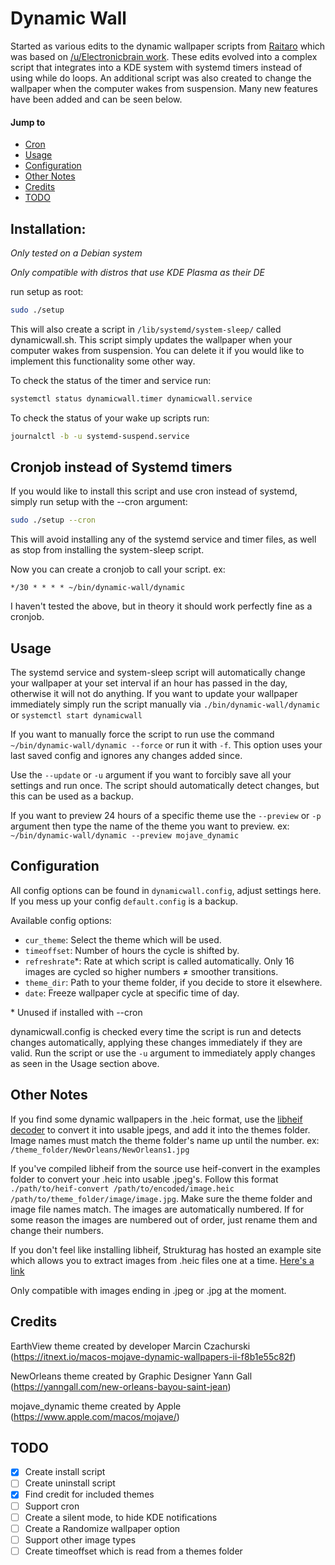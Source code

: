 # Dynamic Wall

Started as various edits to the dynamic wallpaper scripts from [Raitaro](https://gitlab.com/RaitaroH/dynamic-wall) which was based on [/u/Electronicbrain work](https://www.reddit.com/r/unixporn/comments/a7mga5/plasma_a_clone_of_macos_mojaves_dynamic_wallpaper/). These edits evolved into a complex script that integrates into a KDE system with systemd timers instead of using while do loops. An additional script was also created to change the wallpaper when the computer wakes from suspension. Many new features have been added and can be seen below.

#### Jump to

-   [Cron](#cronjob-instead-of-systemd-timers)
-   [Usage](#usage)
-   [Configuration](#configuration)
-   [Other Notes](#other-notes)
-   [Credits](#credits)
-   [TODO](#todo)

## Installation:  
*Only tested on a Debian system*

*Only compatible with distros that use KDE Plasma as their DE*

run setup as root:
```sh
sudo ./setup
```

This will also create a script in `/lib/systemd/system-sleep/` called dynamicwall.sh. This script simply updates the wallpaper when your computer wakes from suspension. You can delete it if you would like to implement this functionality some other way.

To check the status of the timer and service run:
```sh
systemctl status dynamicwall.timer dynamicwall.service
```

To check the status of your wake up scripts run:
```sh
journalctl -b -u systemd-suspend.service
```

## Cronjob instead of Systemd timers

If you would like to install this script and use cron instead of systemd, simply run setup with the --cron argument:
```sh
sudo ./setup --cron
```

This will avoid installing any of the systemd service and timer files, as well as stop from installing the system-sleep script.

Now you can create a cronjob to call your script. ex:

`*/30 * * * * ~/bin/dynamic-wall/dynamic`

I haven't tested the above, but in theory it should work perfectly fine as a cronjob.

## Usage
The systemd service and system-sleep script will automatically change your wallpaper at your set interval if an hour has passed in the day, otherwise it will not do anything. If you want to update your wallpaper immediately simply run the script manually via `./bin/dynamic-wall/dynamic` or `systemctl start dynamicwall`

If you want to manually force the script to run use the command `~/bin/dynamic-wall/dynamic --force` or run it with `-f`. This option uses your last saved config and ignores any changes added since.

Use the `--update` or `-u` argument if you want to forcibly save all your settings and run once. The script should automatically detect changes, but this can be used as a backup.

If you want to preview 24 hours of a specific theme use the `--preview` or `-p` argument then type the name of the theme you want to preview. ex: `~/bin/dynamic-wall/dynamic --preview mojave_dynamic`

## Configuration
All config options can be found in `dynamicwall.config`, adjust settings here. If you mess up your config `default.config` is a backup.

Available config options:
*   `cur_theme`: Select the theme which will be used.
*   `timeoffset`: Number of hours the cycle is shifted by.
*   `refreshrate`\*: Rate at which script is called automatically. Only 16 images are cycled so higher numbers ≠ smoother transitions.
*   `theme_dir`: Path to your theme folder, if you decide to store it elsewhere.
*   `date`: Freeze wallpaper cycle at specific time of day.

\* Unused if installed with --cron

dynamicwall.config is checked every time the script is run and detects changes automatically, applying these changes immediately if they are valid. Run the script or use the `-u` argument to immediately apply changes as seen in the Usage section above.

## Other Notes

If you find some dynamic wallpapers in the .heic format, use the [libheif decoder](https://github.com/strukturag/libheif) to convert it into usable jpegs, and add it into the themes folder. Image names must match the theme folder's name up until the number. ex: `/theme_folder/NewOrleans/NewOrleans1.jpg`

If you've compiled libheif from the source use heif-convert in the examples folder to convert your .heic into usable .jpeg's. Follow this format `./path/to/heif-convert /path/to/encoded/image.heic /path/to/theme_folder/image/image.jpg`. Make sure the theme folder and image file names match. The images are automatically numbered. If for some reason the images are numbered out of order, just rename them and change their numbers.

If you don't feel like installing libheif, Strukturag has hosted an example site which allows you to extract images from .heic files one at a time. [Here's a link](https://strukturag.github.io/libheif/)

Only compatible with images ending in .jpeg or .jpg at the moment.

## Credits
EarthView theme created by developer Marcin Czachurski (<https://itnext.io/macos-mojave-dynamic-wallpapers-ii-f8b1e55c82f>)

NewOrleans theme created by Graphic Designer Yann Gall (<https://yanngall.com/new-orleans-bayou-saint-jean>)

mojave_dynamic theme created by Apple (<https://www.apple.com/macos/mojave/>)



## TODO
-   [x]  Create install script
-   [ ]  Create uninstall script
-   [x]  Find credit for included themes
-   [ ]  Support cron
-   [ ]  Create a silent mode, to hide KDE notifications
-   [ ]  Create a Randomize wallpaper option
-   [ ]  Support other image types
-   [ ]  Create timeoffset which is read from a themes folder
